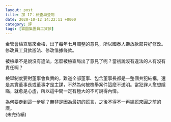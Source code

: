 ```yaml
---
layout: post
title: 加 17：檢查局登場
date: 2020-10-12 14:22:11 +0000
category: 評
tags: [霖園集團員工貸款]
---
```


金管會檢查局來金檢，出了每年七月調整的意見，所以國泰人壽放款部只好修改。修改員工貸款辦法、修改借據條款。

被檢舉不是說沒有違法，怎麼被檢查局出了意見了呢？當初說沒有違法的人有沒有責任啊？

檢舉制度要對董事會負責的，難道全部董事、包含董事長都是一整個共犯結構，還是其實董事長或董事才是主謀，不然為何被檢舉案件這麼不透明。當犯罪人愈想隱瞞，就愈是心虛，所以這中間一定有極大的不可說得內情。

為何要走到這一步呢？無非是因為最初的謊言，之後不得不一再編謊來圓之前的謊。<br>
(未完待續)
